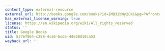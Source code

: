 ```yaml
---
content_type: external-resource
external_url: http://books.google.com/books?id=IMB3ibWy2CkC&pg=PAfrontcover
has_external_license_warning: true
license: https://en.wikipedia.org/wiki/All_rights_reserved
status: ''
title: Google Books
uid: 827ef864-c288-4ca6-bcda-44e38d10ca53
wayback_url: ''
---
```

